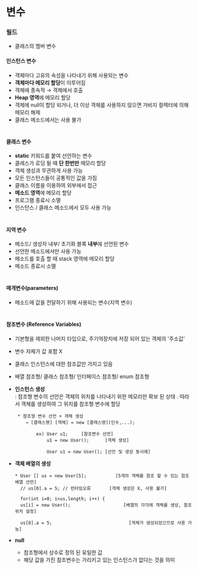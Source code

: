# 변수 

### 필드 
  - 클래스의 멤버 변수
  
  #### 인스턴스 변수 
   - 객체마다 고유의 속성을 나타내기 위해 사용되는 변수 
   - **객체마다 메모리 할당**이 이루어짐 
   - 객체에 종속적 → 객체에서 호출 
   - **Heap 영역**에 메모리 할당 
   - 객체에 null이 할당 되거나, 더 이상 객체를 사용하지 않으면 가비지 컬렉터에 의해 메모리 해제
   - 클래스 메소드에서는 사용 불가 
#  
  #### 클래스 변수 
   - **static** 키워드를 붙여 선언하는 변수 
   - 클래스가 로딩 될 때 **단 한번만** 메모리 할당 
   - 객체 생성과 무관하게 사용 가능 
   - 모든 인스턴스들이 공통적인 값을 가짐 
   - 클래스 이름을 이용하여 외부에서 접근 
   - **메소드 영역**에 메모리 할당
   - 프로그램 종료시 소멸 
   - 인스턴스 / 클래스 메소드에서 모두 사용 가능 
#  
 #### 지역 변수
   - 메소드/ 생성자 내부/ 초기화 블록 **내부**에 선언된 변수 
   - 선언한 메소드에서만 사용 가능 
   - 메소드를 호출 할 때 stack 영역에 메모리 할당 
   - 메소드 종료시 소멸 
#
 #### 매개변수(parameters)
   - 메소드에 값을 전달하기 위해 사용되는 변수(지역 변수) 
#
 #### 참조변수 (Reference Variables) 
   - 기본형을 제외한 나머지 타입으로, 주기억장치에 저장 되어 있는 객체의 '주소값'
   - 변수 자체가 값 포함 X 
   - 클래스 인스턴스에 대한 참조값만 가지고 있음 
   - 배열 참조형/ 클래스 참조형/ 인터페이스 참조형/ enum 참조형 
   
   - **인스턴스 생성**     
     : 참조형 변수의 선언은 객체의 위치를 나타내기 위한 메모리만 확보 된 상태    . 
       따라서 객체를 생성하여 그 위치를 참조형 변수에 할당     
  
          * 참조형 변수 선언 + 객체 생성 
             → [클래스명] [객체] = new [클래스명](인수,...); 
           
                 ex) User u1;     [참조변수 선언]
                     u1 = new User();      [객체 생성]

                     User u1 = new User(); [선언 및 생성 동시에]                      

   - **객체 배열의 생성**
    
         * User [] us = new User[5];           [5개의 객체를 참조 할 수 있는 참조배열 선언] 
           // us[0].a = 5; // 런타임오류       [객체 생성은 X, 사용 불가] 
   
           for(int i=0; i<us,length; i++) { 
           us[i] = new User();                    [배열의 각각에 객체를 생성, 참조 위치 설정]
 
           us[0].a = 5;                             [객체가 생성되었으므로 사용 가능]

   - **null** 
     - 참조형에서 상수로 정의 된 유일한 값 
     - 해당 값을 가진 참조변수는 가리키고 있는 인스턴스가 없다는 것을 의미  
